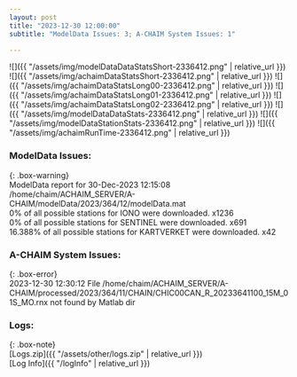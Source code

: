 ```yaml
---
layout: post
title: "2023-12-30 12:00:00"
subtitle: "ModelData Issues: 3; A-CHAIM System Issues: 1"

---
```


![]({{ "/assets/img/modelDataDataStatsShort-2336412.png" | relative_url }})
![]({{ "/assets/img/achaimDataStatsShort-2336412.png" | relative_url }})
![]({{ "/assets/img/achaimDataStatsLong00-2336412.png" | relative_url }})
![]({{ "/assets/img/achaimDataStatsLong01-2336412.png" | relative_url }})
![]({{ "/assets/img/achaimDataStatsLong02-2336412.png" | relative_url }})
![]({{ "/assets/img/modelDataDataStats-2336412.png" | relative_url }})
![]({{ "/assets/img/modelDataStationStats-2336412.png" | relative_url }})
![]({{ "/assets/img/achaimRunTime-2336412.png" | relative_url }})


### ModelData Issues:  
  
{: .box-warning}  
 ModelData report for 30-Dec-2023 12:15:08   
 /home/chaim/ACHAIM_SERVER/A-CHAIM/modelData/2023/364/12/modelData.mat   
 0% of all possible stations for IONO were downloaded. x1236   
 0% of all possible stations for SENTINEL were downloaded. x691   
 16.388% of all possible stations for KARTVERKET were downloaded. x42   
  
### A-CHAIM System Issues:  
  
{: .box-error}  
2023-12-30 12:30:12 File /home/chaim/ACHAIM_SERVER/A-CHAIM/processed/2023/364/11/CHAIN/CHIC00CAN_R_20233641100_15M_01S_MO.rnx not found by Matlab dir  

### Logs:  
  
{: .box-note}  
[Logs.zip]({{ "/assets/other/logs.zip" | relative_url }})  
[Log Info]({{ "/logInfo" | relative_url }})  
